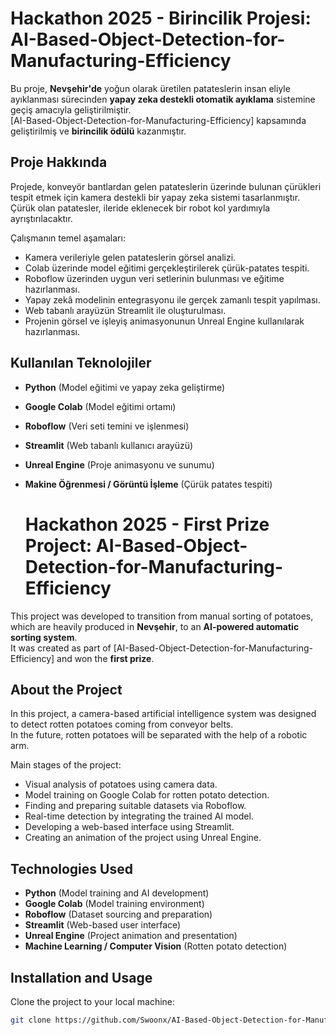 
# Hackathon 2025 - Birincilik Projesi: AI-Based-Object-Detection-for-Manufacturing-Efficiency

Bu proje, **Nevşehir'de** yoğun olarak üretilen patateslerin insan eliyle ayıklanması sürecinden **yapay zeka destekli otomatik ayıklama** sistemine geçiş amacıyla geliştirilmiştir.  
[AI-Based-Object-Detection-for-Manufacturing-Efficiency] kapsamında geliştirilmiş ve **birincilik ödülü** kazanmıştır.

## Proje Hakkında

Projede, konveyör bantlardan gelen patateslerin üzerinde bulunan çürükleri tespit etmek için kamera destekli bir yapay zeka sistemi tasarlanmıştır.  
Çürük olan patatesler, ileride eklenecek bir robot kol yardımıyla ayrıştırılacaktır.

Çalışmanın temel aşamaları:
- Kamera verileriyle gelen patateslerin görsel analizi.
- Colab üzerinde model eğitimi gerçekleştirilerek çürük-patates tespiti.
- Roboflow üzerinden uygun veri setlerinin bulunması ve eğitime hazırlanması.
- Yapay zekâ modelinin entegrasyonu ile gerçek zamanlı tespit yapılması.
- Web tabanlı arayüzün Streamlit ile oluşturulması.
- Projenin görsel ve işleyiş animasyonunun Unreal Engine kullanılarak hazırlanması.

## Kullanılan Teknolojiler

- **Python** (Model eğitimi ve yapay zeka geliştirme)
- **Google Colab** (Model eğitimi ortamı)
- **Roboflow** (Veri seti temini ve işlenmesi)
- **Streamlit** (Web tabanlı kullanıcı arayüzü)
- **Unreal Engine** (Proje animasyonu ve sunumu)
- **Makine Öğrenmesi / Görüntü İşleme** (Çürük patates tespiti)

  # Hackathon 2025 - First Prize Project: AI-Based-Object-Detection-for-Manufacturing-Efficiency

This project was developed to transition from manual sorting of potatoes, which are heavily produced in **Nevşehir**, to an **AI-powered automatic sorting system**.  
It was created as part of [AI-Based-Object-Detection-for-Manufacturing-Efficiency] and won the **first prize**.

## About the Project

In this project, a camera-based artificial intelligence system was designed to detect rotten potatoes coming from conveyor belts.  
In the future, rotten potatoes will be separated with the help of a robotic arm.

Main stages of the project:
- Visual analysis of potatoes using camera data.
- Model training on Google Colab for rotten potato detection.
- Finding and preparing suitable datasets via Roboflow.
- Real-time detection by integrating the trained AI model.
- Developing a web-based interface using Streamlit.
- Creating an animation of the project using Unreal Engine.

## Technologies Used

- **Python** (Model training and AI development)
- **Google Colab** (Model training environment)
- **Roboflow** (Dataset sourcing and preparation)
- **Streamlit** (Web-based user interface)
- **Unreal Engine** (Project animation and presentation)
- **Machine Learning / Computer Vision** (Rotten potato detection)

## Installation and Usage

Clone the project to your local machine:

```bash
git clone https://github.com/Swoonx/AI-Based-Object-Detection-for-Manufacturing-Efficiency.git



